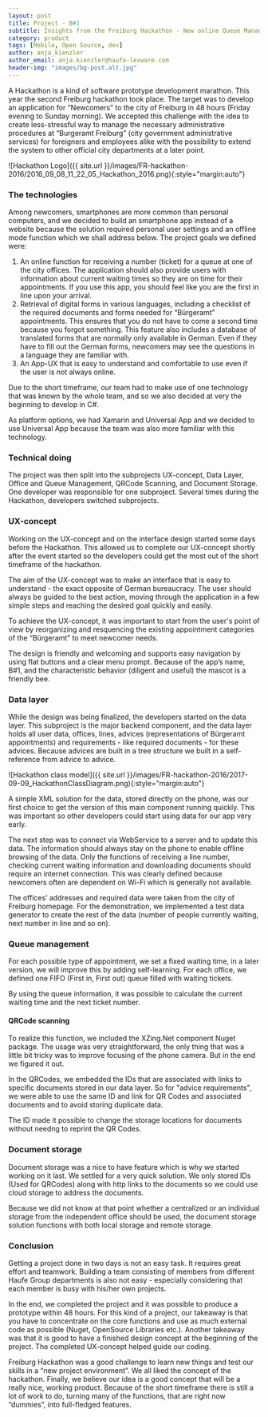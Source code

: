 ```yaml
---
layout: post
title: Project - B#1 
subtitle: Insights from the Freiburg Hackathon - New online Queue Management in Bürgeramt
category: product
tags: [Mobile, Open Source, dev]
author: anja_kienzler
author_email: anja.kienzler@haufe-lexware.com
header-img: "images/bg-post.alt.jpg"
---
```


A Hackathon is a kind of software prototype development marathon. This year the second Freiburg hackathon took place. The target was to develop an application for “Newcomers” to the city of Freiburg in 48 hours (Friday evening to Sunday morning). We accepted this challenge with the idea to create less-stressful way to manage the necessary administrative procedures at “Burgeramt Freiburg” (city government administrative services) for foreigners and employees alike with the possibility to extend the system to other official city departments at a later point.

![Hackathon Logo]({{ site.url }}/images/FR-hackathon-2016/2016_09_08_11_22_05_Hackathon_2016.png){:style="margin:auto"}

### The technologies

Among newcomers, smartphones are more common than personal computers, and we decided to build an smartphone app instead of a website because the solution required personal user settings and an offline mode function which we shall address below. The project goals we defined were:

1. An online function for receiving a number (ticket) for a queue at one of the city offices. The application should also provide users with information about current waiting times so they are on time for their appointments. If you use this app, you should feel like you are the first in line upon your arrival. 
2. Retrieval of digital forms in various languages, including a checklist of the required documents and forms needed for “Bürgeramt” appointments. This ensures that you do not have to come a second time because you forgot something. This feature also includes a database of translated forms that are normally only available in German. Even if they have to fill out the German forms, newcomers may see the questions in a language they are familiar with.
3. An App-UX that is easy to understand and comfortable to use even if the user is not always online.

Due to the short timeframe, our team had to make use of one technology that was known by the whole team, and so we also decided at very the beginning to develop in C#.

As platform options, we had Xamarin and Universal App and we decided to use Universal App because the team was also more familiar with this technology. 

### Technical doing

The project was then split into the subprojects UX-concept, Data Layer, Office and Queue Management, QRCode Scanning, and Document Storage. One developer was responsible for one subproject. Several times during the Hackathon, developers switched subprojects. 

### UX-concept

Working on the UX-concept and on the interface design started some days before the Hackathon. This allowed us to complete our UX-concept shortly after the event started so the developers could get the most out of the short timeframe of the hackathon.

The aim of the UX-concept was to make an interface that is easy to understand - the exact opposite of German bureaucracy. The user should always be guided to the best action, moving through the application in a few simple steps and reaching the desired goal quickly and easily.

To achieve the UX-concept, it was important to start from the user's point of view by reorganizing and resquencing the existing appointment categories of the “Bürgeramt” to meet newcomer needs.

The design is friendly and welcoming and supports easy navigation by using flat buttons and a clear menu prompt.  Because of the app’s name, B#1, and the characteristic behavior (diligent and useful) the mascot is a friendly bee.

### Data layer

While the design was being finalized, the developers started on the data layer. This subproject is the major backend component, and the data layer holds all user data, offices, lines, advices (representations of Bürgeramt appointments) and requirements - like required documents - for these advices. Because advices are built in a tree structure we built in a self-reference from advice to advice.

![Hackathon class model]({{ site.url }}/images/FR-hackathon-2016/2017-09-09_HackathonClassDiagram.png){:style="margin:auto"}

A simple XML solution for the data, stored directly on the phone, was our first choice to get the version of this main component running quickly. This was important so other developers could start using data for our app very early. 

The next step was to connect via WebService to a server and to update this data. The information should always stay on the phone to enable offline browsing of the data. Only the functions of receiving a line number, checking current waiting information and downloading documents should require an internet connection. This was clearly defined because newcomers often are dependent on Wi-Fi which is generally not available. 

The offices’ addresses and required data were taken from the city of Freiburg homepage. For the demonstration, we implemented a test data generator to create the rest of the data (number of people currently waiting, next number in line and so on).

### Queue management

For each possible type of appointment, we set a fixed waiting time, in a later version, we will improve this by adding self-learning. For each office, we defined one FIFO (First in, First out) queue filled with waiting tickets. 

By using the queue information, it was possible to calculate the current waiting time and the next ticket number. 

#### QRCode scanning

To realize this function, we included the XZing.Net component Nuget package. The usage was very straightforward, the only thing that was a little bit tricky was to improve focusing of the phone camera. But in the end we figured it out. 

In the QRCodes, we embedded the IDs that are associated with links to specific documents stored in our data layer. So for "advice requirements", we were able to use the same ID and link for QR Codes and associated documents and to avoid storing duplicate data.

The ID made it possible to change the storage locations for documents without needng to reprint the QR Codes.

### Document storage

Document storage was a nice to have feature which is why we started working on it last. We settled for a very quick solution. We only stored IDs (Used for QRCodes) along with http links to the documents so we could use cloud storage to address the documents.

Because we did not know at that point whether a centralized or an individual storage from the independent office should be used, the document storage solution functions with both local storage and remote storage.

### Conclusion

Getting a project done in two days is not an easy task. It requires great effort and teamwork. Building a team consisting of members from different Haufe Group departments is also not easy - especially considering that each member is busy with his/her own projects.

In the end, we completed the project and it was possible to produce a prototype within 48 hours. For this kind of a project, our takeaway is that you have to concentrate on the core functions and use as much external code as possible (Nuget, OpenSource Libraries etc.). Another takeaway was that it is good to have a finished design concept at the beginning of the project. The completed UX-concept helped guide our coding.

Freiburg Hackathon was a good challenge to learn new things and test our skills in a “new project environment”. We all liked the concept of the hackathon.
Finally, we believe our idea is a good concept that will be a really nice, working product. Because of the short timeframe there is still a lot of work to do, turning many of the functions, that are right now “dummies”, into full-fledged features. 
